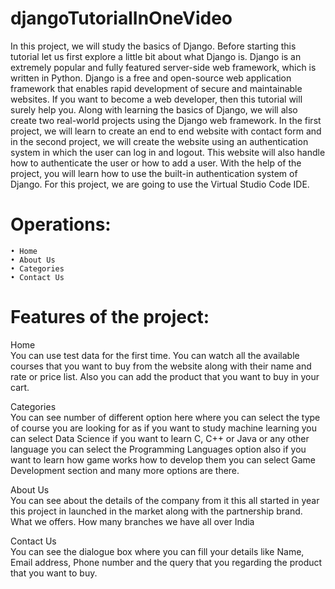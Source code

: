 # djangoTutorialInOneVideo

In this project, we will study the basics of Django. Before starting this tutorial let us first explore a little bit about what Django is. Django is an extremely popular and fully 
featured server-side web framework, which is written in Python. Django is a free and open-source web application framework that enables rapid development of secure and maintainable websites. 
If you want to become a web developer, then this tutorial will surely help you. Along with learning the basics of Django, we will also create two real-world projects using the Django web framework. 
In the first project, we will learn to create an end to end website with contact form and in the second project, we will create the website using an authentication system in which the user can log in and logout. 
This website will also handle how to authenticate the user or how to add a user. With the help of the project, you will learn how to use the built-in authentication system of Django. For this project, we are going to use the Virtual Studio Code IDE.


# Operations:
    • Home
    • About Us 
    • Categories 
    • Contact Us


# Features of the project:

Home<br>
You can use test data for the first time. You can watch all the available courses that you want to buy from the website along with their name and rate or price list. Also you can add the product that you want to buy in your cart.

Categories<br>
You can see number of different option here where you can select the type of course you are looking for as if you want to study machine learning you can select Data Science if you want to learn C, C++ or Java or any other language you can select the Programming Languages option also if you want to learn how game works how to develop them you can select Game Development section and many more options are there.

About Us<br>
You can see about the details of the company from it this all started in year this project in launched in the market along with the partnership brand. What we offers. How many branches we have all over India

Contact Us<br>
You can see the dialogue box where you can fill your details like Name, Email address, Phone number and the query that you regarding the product that you want to buy.
